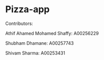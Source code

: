# Pizza-app
Contributors:

Athif Ahamed Mohamed Shaffy: A00256229

Shubham Dhamane: A00257743

Shivam Sharma: A00253431

